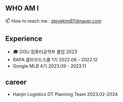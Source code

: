 ## WHO AM I


📫 How to reach me : stevekim97@naver.com <br>
## Experience
- 🎓 DGU 컴퓨터공학부 졸업 2023<br>
- RAPA 클라우드스쿨  1기 2022.06 - 2022.12<br>
- Google MLB 4기 2023.09 - 2023.11<br>
  
## career </br>
- Hanjin Logistics DT Planning Team 2023.02-2024

<!---
ksh322/ksh322 is a ✨ special ✨ repository because its `README.md` (this file) appears on your GitHub profile.
You can click the Preview link to take a look at your changes.
--->
